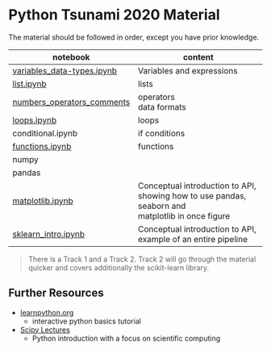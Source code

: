# Python Tsunami 2020 Material

The material should be followed in order, except you have prior knowledge.

notebook             | content
----                 | ------
[variables_data-types.ipynb](variables_data-types.ipynb) | Variables and expressions
[list.ipynb](lists.ipynb)  | lists
[numbers_operators_comments](numbers_operators_comments.ipynb)  | operators <br> data formats
[loops.ipynb](loops.ipynb) | loops
conditional.ipynb | if conditions
[functions.ipynb](functions.ipynb)  | functions
  | numpy
  | pandas
[matplotlib.ipynb](matplotlib.ipynb)     | Conceptual introduction to API, showing how to use pandas, seaborn and <br>matplotlib in once figure
[sklearn_intro.ipynb](sklearn_intro.ipynb)  | Conceptual introduction to API, example of an entire pipeline


> There is a Track 1 and a Track 2. Track 2 will go through the material quicker
> and covers additionally the scikit-learn library.

## Further Resources
- [learnpython.org](https://www.learnpython.org/)
  - interactive python basics tutorial
- [Scipy Lectures](https://scipy-lectures.org/index.html)
    - Python introduction with a focus on scientific computing
